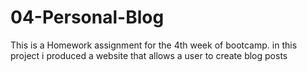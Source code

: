 # 04-Personal-Blog
This is a Homework assignment for the 4th week of bootcamp. in this project i produced a website that allows a user to create blog posts
